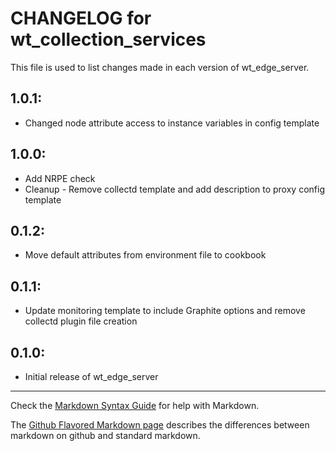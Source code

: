 # CHANGELOG for wt_collection_services

This file is used to list changes made in each version of wt_edge_server.

## 1.0.1:
* Changed node attribute access to instance variables in config template

## 1.0.0:

* Add NRPE check
* Cleanup - Remove collectd template and add description to proxy config template

## 0.1.2:

* Move default attributes from environment file to cookbook

## 0.1.1:

* Update monitoring template to include Graphite options and remove collectd plugin file creation

## 0.1.0:

* Initial release of wt_edge_server

- - - 
Check the [Markdown Syntax Guide](http://daringfireball.net/projects/markdown/syntax) for help with Markdown.

The [Github Flavored Markdown page](http://github.github.com/github-flavored-markdown/) describes the differences between markdown on github and standard markdown.
